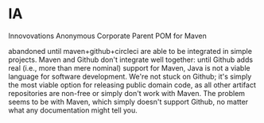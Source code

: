 # IA
Innovovations Anonymous Corporate Parent POM for Maven



abandoned until maven+github+circleci are able to be integrated in simple projects.
Maven and Github don't integrate well together:
until Github adds real (i.e., more than mere nominal) support for Maven,
Java is not a viable language for software development.
We're not stuck on Github; it's simply the most viable option for releasing public domain code,
as all other artifact repositories are non-free or simply don't work with Maven.
The problem seems to be with Maven, which simply doesn't support Github,
no matter what any documentation might tell you.

